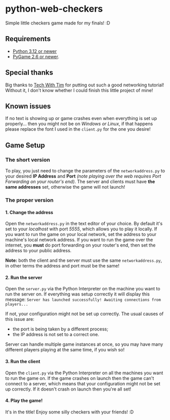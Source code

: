 # python-web-checkers
Simple little checkers game made for my finals! :D

## Requirements

- [Python 3.12 or newer](https://www.python.org/downloads/) 
- [PyGame 2.6 or newer](https://www.pygame.org/).

## Special thanks

Big thanks to [Tech With Tim](https://www.techwithtim.net/tutorials/python-online-game-tutorial) for putting out such a good networking tutorial! Without it, I don't know whether I could finish this little project of mine!

## Known issues

If no text is showing up or game crashes even when everything is set up properly... then you might not be on *Windows or Linux*, if that happens please replace the font I used in the `client.py` for the one you desire!

## Game Setup

### The short version

To play, you just need to change the parameters of the `networkaddress.py` to your desired **IP Address** and **Port** *(note playing over the web requires Port Forwarding on your router's end)*. The server and clients must have **the same addresses** set, otherwise the game will not launch!

### The proper version

#### 1. Change the address

Open the `networkaddress.py` in the text editor of your choice. By default it's set to your *localhost* with port *5555*, which allows you to play it locally. If you want to run the game on your local network, set the address to your machine's local network address. If you want to run the game over the internet, you **must** do port forwarding on your router's end, then set the address to your public address.

**Note:** both the client and the server must use the same `networkaddress.py`, in other terms the address and port must be the same!

#### 2. Run the server

Open the `server.py` via the Python Interpreter on the machine you want to run the server on. If everything was setup correctly it will display this message:
`Server has launched successfully! Awaiting connections from players...`

If not, your configuration might not be set up correctly.
The usual causes of this issue are:
- the port is being taken by a different process;
- the IP address is not set to a correct one.

Server can handle multiple game instances at once, so you may have many different players playing at the same time, if you wish so!

#### 3. Run the client

Open the `client.py` via the Python Interpreter on all the machines you want to run the game on. If the game crashes on launch then the game can't connect to a server, which means that your configuration might not be set up correctly. If it doesn't crash on launch then you're all set!

#### 4. Play the game!

It's in the title! Enjoy some silly checkers with your friends! :D
